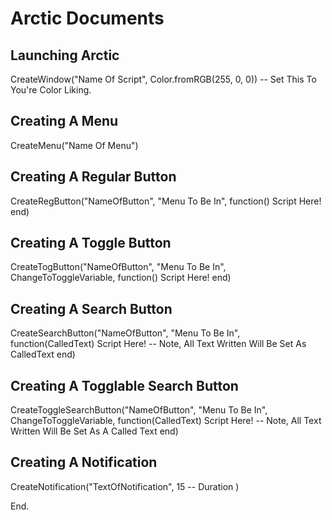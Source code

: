 # Arctic Documents

## Launching Arctic
CreateWindow("Name Of Script", Color.fromRGB(255, 0, 0)) -- Set This To You're Color Liking.

## Creating A Menu
CreateMenu("Name Of Menu")

## Creating A Regular Button
CreateRegButton("NameOfButton", "Menu To Be In", function()
    Script Here!
end)

## Creating A Toggle Button
CreateTogButton("NameOfButton", "Menu To Be In", ChangeToToggleVariable, function()
    Script Here!
end)

## Creating A Search Button
CreateSearchButton("NameOfButton", "Menu To Be In", function(CalledText)
    Script Here!
    -- Note, All Text Written Will Be Set As CalledText
end)

## Creating A Togglable Search Button
CreateToggleSearchButton("NameOfButton", "Menu To Be In", ChangeToToggleVariable, function(CalledText)
    Script Here!
    -- Note, All Text Written Will Be Set As A Called Text
end)

## Creating A Notification
CreateNotification("TextOfNotification", 15 -- Duration )

End.

